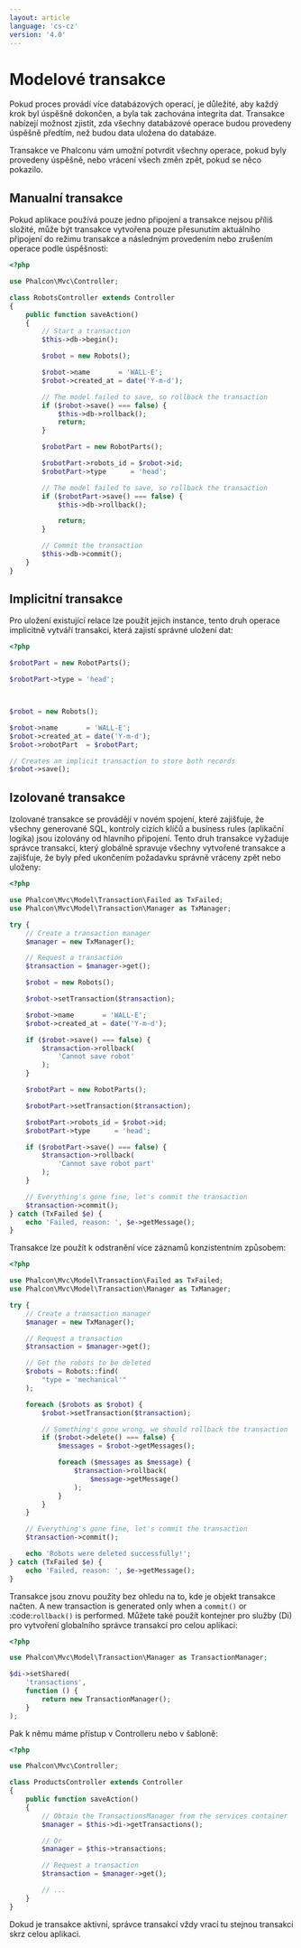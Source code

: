 ```yaml
---
layout: article
language: 'cs-cz'
version: '4.0'
---
```


<a name='overview'></a>

# Modelové transakce

Pokud proces provádí více databázových operací, je důležité, aby každý krok byl úspěšně dokončen, a byla tak zachována integrita dat. Transakce nabízejí možnost zjistit, zda všechny databázové operace budou provedeny úspěšně předtím, než budou data uložena do databáze.

Transakce ve Phalconu vám umožní potvrdit všechny operace, pokud byly provedeny úspěšně, nebo vrácení všech změn zpět, pokud se něco pokazilo.

<a name='manual'></a>

## Manualní transakce

Pokud aplikace používá pouze jedno připojení a transakce nejsou příliš složité, může být transakce vytvořena pouze přesunutím aktuálního připojení do režimu transakce a následným provedením nebo zrušením operace podle úspěšnosti:

```php
<?php

use Phalcon\Mvc\Controller;

class RobotsController extends Controller
{
    public function saveAction()
    {
        // Start a transaction
        $this->db->begin();

        $robot = new Robots();

        $robot->name       = 'WALL-E';
        $robot->created_at = date('Y-m-d');

        // The model failed to save, so rollback the transaction
        if ($robot->save() === false) {
            $this->db->rollback();
            return;
        }

        $robotPart = new RobotParts();

        $robotPart->robots_id = $robot->id;
        $robotPart->type      = 'head';

        // The model failed to save, so rollback the transaction
        if ($robotPart->save() === false) {
            $this->db->rollback();

            return;
        }

        // Commit the transaction
        $this->db->commit();
    }
}
```

<a name='implicit'></a>

## Implicitní transakce

Pro uložení existující relace lze použít jejich instance, tento druh operace implicitně vytváří transakci, která zajistí správné uložení dat:

```php
<?php

$robotPart = new RobotParts();

$robotPart->type = 'head';



$robot = new Robots();

$robot->name       = 'WALL-E';
$robot->created_at = date('Y-m-d');
$robot->robotPart  = $robotPart;

// Creates an implicit transaction to store both records
$robot->save();
```

<a name='isolated'></a>

## Izolované transakce

Izolované transakce se provádějí v novém spojení, které zajišťuje, že všechny generované SQL, kontroly cizích klíčů a business rules (aplikační logika) jsou izolovány od hlavního připojení. Tento druh transakce vyžaduje správce transakcí, který globálně spravuje všechny vytvořené transakce a zajišťuje, že byly před ukončením požadavku správně vráceny zpět nebo uloženy:

```php
<?php

use Phalcon\Mvc\Model\Transaction\Failed as TxFailed;
use Phalcon\Mvc\Model\Transaction\Manager as TxManager;

try {
    // Create a transaction manager
    $manager = new TxManager();

    // Request a transaction
    $transaction = $manager->get();

    $robot = new Robots();

    $robot->setTransaction($transaction);

    $robot->name       = 'WALL·E';
    $robot->created_at = date('Y-m-d');

    if ($robot->save() === false) {
        $transaction->rollback(
            'Cannot save robot'
        );
    }

    $robotPart = new RobotParts();

    $robotPart->setTransaction($transaction);

    $robotPart->robots_id = $robot->id;
    $robotPart->type      = 'head';

    if ($robotPart->save() === false) {
        $transaction->rollback(
            'Cannot save robot part'
        );
    }

    // Everything's gone fine, let's commit the transaction
    $transaction->commit();
} catch (TxFailed $e) {
    echo 'Failed, reason: ', $e->getMessage();
}
```

Transakce lze použít k odstranění více záznamů konzistentním způsobem:

```php
<?php

use Phalcon\Mvc\Model\Transaction\Failed as TxFailed;
use Phalcon\Mvc\Model\Transaction\Manager as TxManager;

try {
    // Create a transaction manager
    $manager = new TxManager();

    // Request a transaction
    $transaction = $manager->get();

    // Get the robots to be deleted
    $robots = Robots::find(
        "type = 'mechanical'"
    );

    foreach ($robots as $robot) {
        $robot->setTransaction($transaction);

        // Something's gone wrong, we should rollback the transaction
        if ($robot->delete() === false) {
            $messages = $robot->getMessages();

            foreach ($messages as $message) {
                $transaction->rollback(
                    $message->getMessage()
                );
            }
        }
    }

    // Everything's gone fine, let's commit the transaction
    $transaction->commit();

    echo 'Robots were deleted successfully!';
} catch (TxFailed $e) {
    echo 'Failed, reason: ', $e->getMessage();
}
```

Transakce jsou znovu použity bez ohledu na to, kde je objekt transakce načten. A new transaction is generated only when a `commit()` or :code:`rollback()` is performed. Můžete také použít kontejner pro služby (Di) pro vytvoření globalního správce transakcí pro celou aplikaci:

```php
<?php

use Phalcon\Mvc\Model\Transaction\Manager as TransactionManager;

$di->setShared(
    'transactions',
    function () {
        return new TransactionManager();
    }
);
```

Pak k němu máme přístup v Controlleru nebo v šabloně:

```php
<?php

use Phalcon\Mvc\Controller;

class ProductsController extends Controller
{
    public function saveAction()
    {
        // Obtain the TransactionsManager from the services container
        $manager = $this->di->getTransactions();

        // Or
        $manager = $this->transactions;

        // Request a transaction
        $transaction = $manager->get();

        // ...
    }
}
```

Dokud je transakce aktivní, správce transakcí vždy vrací tu stejnou transakci skrz celou aplikaci.